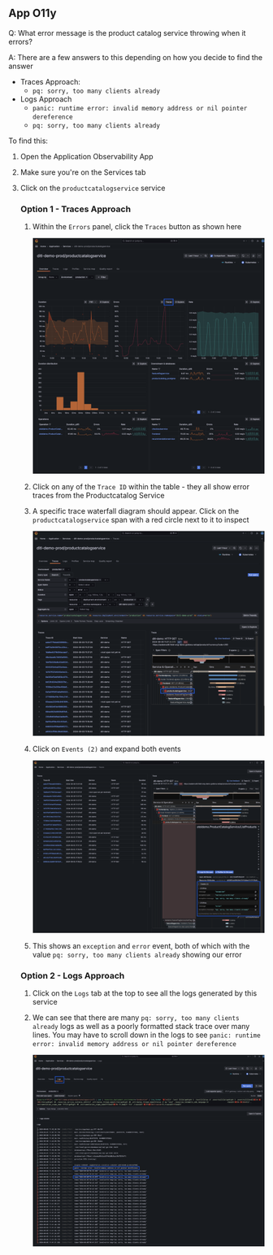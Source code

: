 ## App O11y
Q: What error message is the product catalog service throwing when it errors?

A: There are a few answers to this depending on how you decide to find the answer
- Traces Approach: 
  - `pq: sorry, too many clients already`
- Logs Approach
  - `panic: runtime error: invalid memory address or nil pointer dereference`
  - `pq: sorry, too many clients already`

To find this:
1. Open the Application Observability App
1. Make sure you're on the Services tab 
1. Click on the `productcatalogservice` service
    
    ### Option 1 - Traces Approach
    1. Within the `Errors` panel, click the `Traces` button as shown here

        ![Errorsl](/images/breakout_1/2.3-app-olly-1.png)

    1. Click on any of the `Trace ID` within the table - they all show error traces from the Productcatalog Service
    1. A specific trace waterfall diagram should appear. Click on the `productcatalogservice` span with a red circle next to it to inspect 

        ![Span Detail](/images/breakout_1/2.3-app-olly-2.png)

    1. Click on `Events (2)` and expand both events
      
        ![Events](/images/breakout_1/2.3-app-olly-3.png)

    1. This shows an `exception` and `error` event, both of which with the value `pq: sorry, too many clients already` showing our error
    
    ### Option 2 - Logs Approach
    1. Click on the `Logs` tab at the top to see all the logs generated by this service
    1. We can see that there are many `pq: sorry, too many clients already` logs as well as a poorly formatted stack trace over many lines. You may have to scroll down in the logs to see `panic: runtime error: invalid memory address or nil pointer dereference`

        ![Logs](/images/breakout_1/2.3-app-olly-4.png)


